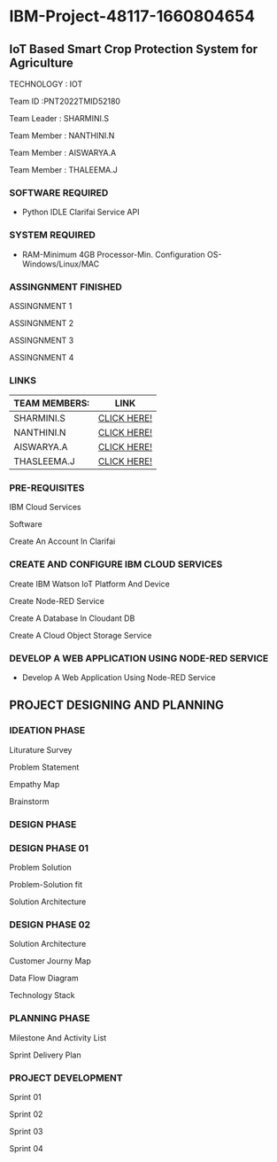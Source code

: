 # IBM-Project-48117-1660804654
## IoT Based Smart Crop Protection System for Agriculture

TECHNOLOGY : IOT

Team ID :PNT2022TMID52180

Team Leader : SHARMINI.S

Team Member : NANTHINI.N

Team Member : AISWARYA.A

Team Member : THALEEMA.J

### SOFTWARE REQUIRED

- Python IDLE Clarifai Service API

### SYSTEM REQUIRED

- RAM-Minimum 4GB Processor-Min. Configuration OS-Windows/Linux/MAC

### ASSINGNMENT FINISHED

ASSINGNMENT 1

ASSINGNMENT 2

ASSINGNMENT 3

ASSINGNMENT 4

### LINKS

|TEAM MEMBERS:| LINK |
|-------------|------|
|   SHARMINI.S|[CLICK HERE!](https://github.com/IBM-EPBL/IBM-Project-48117-1660804654/tree/main/ASSINGNMENT/SHARMINI.S)|
|   NANTHINI.N|[CLICK HERE!](https://github.com/IBM-EPBL/IBM-Project-48117-1660804654/tree/main/ASSINGNMENT/NANTHINI.N)|
|   AISWARYA.A|[CLICK HERE!](https://github.com/IBM-EPBL/IBM-Project-48117-1660804654/tree/main/ASSINGNMENT/AISWARYA.A)|
|  THASLEEMA.J|[CLICK HERE!](https://github.com/IBM-EPBL/IBM-Project-48117-1660804654/tree/main/ASSINGNMENT/THASLEEMA) |

### PRE-REQUISITES

IBM Cloud Services

Software

Create An Account In Clarifai

### CREATE AND CONFIGURE IBM CLOUD SERVICES

Create IBM Watson IoT Platform And Device

Create Node-RED Service

Create A Database In Cloudant DB

Create A Cloud Object Storage Service

### DEVELOP A WEB APPLICATION USING NODE-RED SERVICE

- Develop A Web Application Using Node-RED Service

## PROJECT DESIGNING AND PLANNING

### IDEATION PHASE

Liturature Survey

Problem Statement

Empathy Map

Brainstorm

### DESIGN PHASE 

### DESIGN PHASE 01

Problem Solution

Problem-Solution fit

Solution Architecture

### DESIGN PHASE 02

Solution Architecture

Customer Journy Map

Data Flow Diagram

Technology Stack

### PLANNING PHASE

Milestone And Activity List 

Sprint Delivery Plan

### PROJECT DEVELOPMENT

Sprint 01

Sprint 02

Sprint 03

Sprint 04









